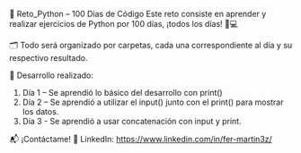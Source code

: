 🐍 Reto_Python – 100 Días de Código
Este reto consiste en aprender y realizar ejercicios de Python por 100 días, ¡todos los días! 📆💻

🗂️ Todo será organizado por carpetas, cada una correspondiente al día y su respectivo resultado.

🚀 Desarrollo realizado:
1. Día 1 – Se aprendió lo básico del desarrollo con print()
2. Día 2 – Se aprendió a utilizar el input() junto con el print() para mostrar los datos.
3. Día 3 - Se aprendió a usar concatenación con input y print.

📬 ¡Contáctame!
🔗 LinkedIn: https://www.linkedin.com/in/fer-martin3z/
